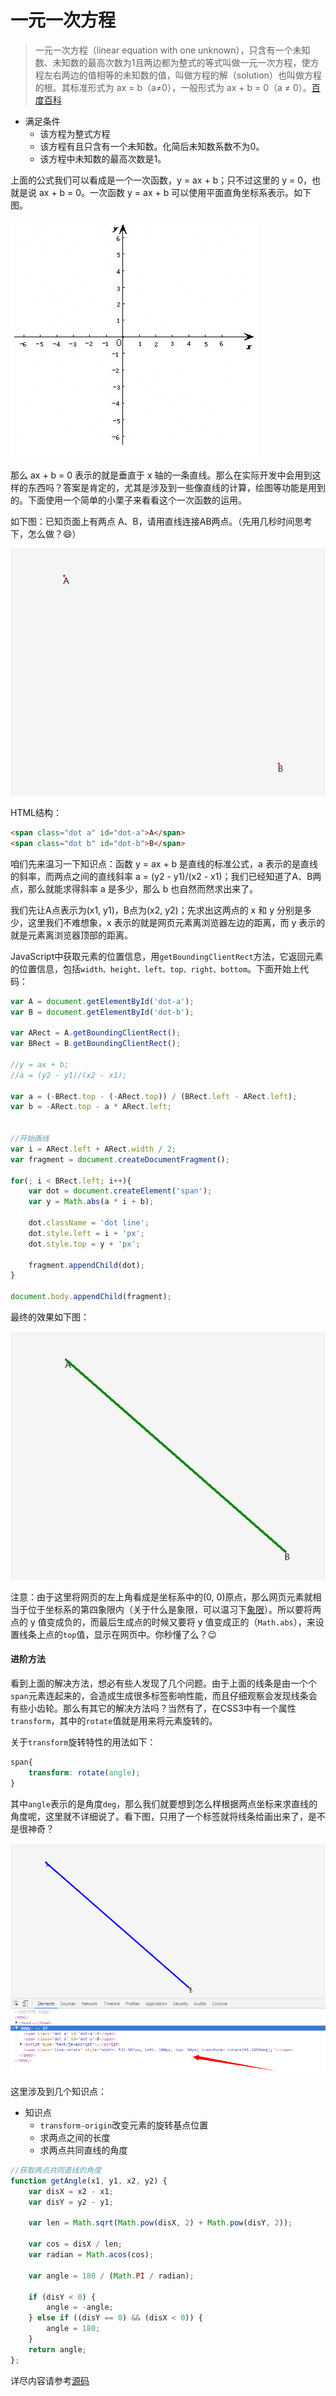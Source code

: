 # 一元一次方程
> 一元一次方程（linear equation with one unknown），只含有一个未知数、未知数的最高次数为1且两边都为整式的等式叫做一元一次方程，使方程左右两边的值相等的未知数的值，叫做方程的解（solution）也叫做方程的根。其标准形式为 ax = b（a≠0），一般形式为 ax + b = 0（a ≠ 0）。[百度百科](http://baike.baidu.com/link?url=KMueA0DyFaffyqqkjnZ8-su9XKAXV7lFke5SmZxb82M6pW-rR6tq3g4zrrQ47_q67vHGwltAT37HY6kk7zMZHkr2Xu_xGS7V3xnE6_cPBfQx9F61DedaFIYof_pSt6wGd0p45YXNHsIvWdpRjUpnna)

* 满足条件
    * 该方程为整式方程
    * 该方程有且只含有一个未知数。化简后未知数系数不为0。
    * 该方程中未知数的最高次数是1。


上面的公式我们可以看成是一个一次函数，y = ax + b；只不过这里的 y = 0，也就是说 ax + b = 0。一次函数 y = ax + b 可以使用平面直角坐标系表示。如下图。

![平面直角坐标系](../assets/img/basis-04-1.png)

那么 ax + b = 0 表示的就是垂直于 x 轴的一条直线。那么在实际开发中会用到这样的东西吗？答案是肯定的，尤其是涉及到一些像直线的计算，绘图等功能是用到的。下面使用一个简单的小栗子来看看这个一次函数的运用。

如下图：已知页面上有两点 A、B，请用直线连接AB两点。（先用几秒时间思考下，怎么做？:smile:）

![两点之间画直线](../assets/img/basis-04-2.png)

HTML结构：
```html
<span class="dot a" id="dot-a">A</span>
<span class="dot b" id="dot-b">B</span>
```

咱们先来温习一下知识点：函数 y = ax + b 是直线的标准公式，a 表示的是直线的斜率，而两点之间的直线斜率 a = (y2 - y1)/(x2 - x1)；我们已经知道了A、B两点，那么就能求得斜率 a 是多少，那么 b 也自然而然求出来了。

我们先让A点表示为(x1, y1)，B点为(x2, y2)；先求出这两点的 x 和 y 分别是多少，这里我们不难想象，x 表示的就是网页元素离浏览器左边的距离，而 y 表示的就是元素离浏览器顶部的距离。

JavaScript中获取元素的位置信息，用`getBoundingClientRect`方法，它返回元素的位置信息，包括`width、height、left、top、right、bottom`。下面开始上代码：

```javascript
var A = document.getElementById('dot-a');
var B = document.getElementById('dot-b');

var ARect = A.getBoundingClientRect();
var BRect = B.getBoundingClientRect();

//y = ax + b;
//a = (y2 - y1)/(x2 - x1);

var a = (-BRect.top - (-ARect.top)) / (BRect.left - ARect.left);
var b = -ARect.top - a * ARect.left;


//开始画线
var i = ARect.left + ARect.width / 2;
var fragment = document.createDocumentFragment();

for(; i < BRect.left; i++){
    var dot = document.createElement('span');
    var y = Math.abs(a * i + b);

    dot.className = 'dot line';
    dot.style.left = i + 'px';
    dot.style.top = y + 'px';

    fragment.appendChild(dot);
}

document.body.appendChild(fragment);
```
最终的效果如下图：

![两点之间画直线](../assets/img/basis-04-3.png)

注意：由于这里将网页的左上角看成是坐标系中的(0, 0)原点，那么网页元素就相当于位于坐标系的第四象限内（关于什么是象限，可以温习下[象限](http://baike.baidu.com/link?url=Re8UqQXNuliFndX713KZ6eDv6REKvnk8Gx5YGC696mVLFrO2uM_xIN6pcQEQziHtBTjTUVH49kaAB0t1PaDhWrG7VHWK7HC26GAO4PyRcCC)）。所以要将两点的 y 值变成负的，而最后生成点的时候又要将 y 值变成正的（`Math.abs`），来设置线条上点的`top`值，显示在网页中。你秒懂了么？:wink: 

#### 进阶方法
看到上面的解决方法，想必有些人发现了几个问题。由于上面的线条是由一个个`span`元素连起来的，会造成生成很多标签影响性能，而且仔细观察会发现线条会有些小齿轮。那么有其它的解决方法吗？当然有了，在CSS3中有一个属性`transform`，其中的`rotate`值就是用来将元素旋转的。

关于`transform`旋转特性的用法如下：

```css
span{
    transform: rotate(angle);
}
```
其中`angle`表示的是角度`deg`，那么我们就要想到怎么样根据两点坐标来求直线的角度呢，这里就不详细说了。看下图，只用了一个标签就将线条给画出来了，是不是很神奇？

![两点之间画直线](../assets/img/basis-04-4.png)

这里涉及到几个知识点：

* 知识点
    * `transform-origin`改变元素的旋转基点位置
    * 求两点之间的长度
    * 求两点共同直线的角度


```javascript
//获取两点共同直线的角度
function getAngle(x1, y1, x2, y2) {
    var disX = x2 - x1;
    var disY = y2 - y1;

    var len = Math.sqrt(Math.pow(disX, 2) + Math.pow(disY, 2));

    var cos = disX / len;
    var radian = Math.acos(cos);

    var angle = 180 / (Math.PI / radian);

    if (disY < 0) {
        angle = -angle;
    } else if ((disY == 0) && (disX < 0)) {
        angle = 180;
    }
    return angle;
};
```

详尽内容请参考[源码](04_linear-equation-with-one-unknown.html)
